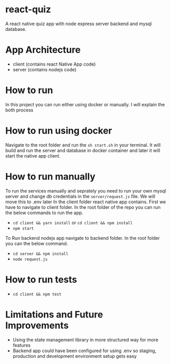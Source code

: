 # react-quiz
A react native quiz app with node express server backend and mysql database.

# App Architecture
- client (contains react Native App code)
- server (contains nodejs code)

# How to run
In this project you can run either using docker or manually. I will explain the both process

# How to run using docker
Navigate to the root folder and run the `sh start.sh` in your terminal. It will build and run the server and database in docker container and later it will start the native app client.

# How to run manually
To run the services manually and seprately you need to run your own mysql server and change db credentials in the `server/request.js` file. We will move this to .env later
In the client folder react native app contains. First we have to navigate to client folder. In the root folder of the repo you can run the below commands to run the app.
- `cd client && yarn install` or `cd client && npm install`
- `npm start`

To Run backend nodejs app navigate to backend folder. In the root folder you can the below command.
- `cd server && npm install` 
- `node request.js`


# How to run tests
- `cd client && npm test`

# Limitations and Future Improvements
- Using the state management library in more structured way for more features
- Backend app could have been configured for using .env so staging, production and development environment setup gets easy
